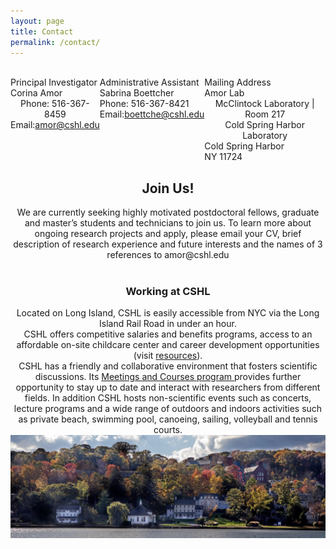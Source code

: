 ```yaml
---
layout: page
title: Contact
permalink: /contact/
---
```

<!-- TODO: Map Pending-->

<!-- - Phone: 123-456-7890
- Mail: [corina@awesome_lab.com](mailto:corina@awesome_lab.com)
 -->

<style>
.row{
    display: flex;
    text-align: center;
}
h2 {text-align: center;}
h3 {text-align: center;}
.col-lg{
    text-align: center;
}
</style>

<br>


<div class="row align-items-start">
    <div class="col-md-4">
        <div class="row justify-content-center">
            Principal Investigator
        </div>
        <div class="row justify-content-center">
            Corina Amor
        </div>
        <div class="row justify-content-center">
            Phone: 516-367-8459
        </div>
        <div class="row justify-content-center">
            Email: <a href="mailto:amor@cshl.edu" target="_blank"> amor@cshl.edu </a>
        </div>
    </div>
    <div class="col-md-4">
        <div class="row justify-content-center">
            Administrative Assistant
        </div>
        <div class="row justify-content-center">
            Sabrina Boettcher
        </div>
        <div class="row justify-content-center">
            Phone: 516-367-8421
        </div>
        <div class="row justify-content-center">
            Email: <a href="mailto:boettche@cshl.edu" target="_blank"> boettche@cshl.edu </a>
        </div>
    </div>
    <div class="col-md-4">
        <div class="row justify-content-center">
            Mailing Address
        </div>
        <div class="row justify-content-center">
            Amor Lab
        </div>
        <div class="row justify-content-center">
            McClintock Laboratory | Room 217
        </div>
        <div class="row justify-content-center">
            Cold Spring Harbor Laboratory
        </div>
        <div class="row justify-content-center">
            Cold Spring Harbor
        </div>
        <div class="row justify-content-center">
            NY 11724
        </div>
    </div>
</div>


<h2> Join Us! </h2>

<div class="col-lg">
    <div class="row">
        We are currently seeking highly motivated postdoctoral fellows, graduate and master’s students and technicians to join us. To learn more about ongoing research projects and apply, please email your CV, brief description of research experience and future interests and the names of 3 references to amor@cshl.edu
    </div>
    <br>
    <h3> Working at CSHL</h3>
    <!-- <div class="row"> -->
        Located on Long Island, CSHL is easily accessible from NYC via the Long Island Rail Road in under an hour.<br>
        CSHL offers competitive salaries and benefits programs, access to an affordable on-site childcare center and career development opportunities (visit <a href="https://www.cshl.edu/research/postdoctoral-research/">resources</a>). <br>
    <!-- </div> -->
    <!-- <div class="row"> -->
        CSHL  has a friendly and collaborative environment that fosters scientific discussions. Its <a href="https://meetings.cshl.edu/index.aspx"> Meetings and Courses program </a> provides further opportunity to stay up to date and interact with researchers from different fields. In addition CSHL hosts non-scientific events such as concerts, lecture programs and a wide range of outdoors and indoors activities such as private beach, swimming pool, canoeing, sailing, volleyball and tennis courts.
    <!-- </div> -->
    <div class="row">   
        <img class="img-responsive" src="../img/cshl_pic_in_join_us.jpeg" style="width:100%"/>
    </div>
</div>